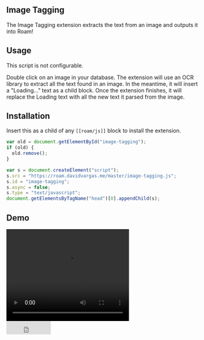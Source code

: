 ## Image Tagging

The Image Tagging extension extracts the text from an image and outputs it into Roam!

## Usage

This script is not configurable.

Double click on an image in your database. The extension will use an OCR library to extract all the text found in an image. In the meantime, it will insert a "Loading..." text as a child block. Once the extension finishes, it will replace the Loading text with all the new text it parsed from the image.

## Installation

Insert this as a child of any `[[roam/js]]` block to install the extension.

```javascript
var old = document.getElementById("image-tagging");
if (old) {
  old.remove();
}

var s = document.createElement("script");
s.src = "https://roam.davidvargas.me/master/image-tagging.js";
s.id = "image-tagging";
s.async = false;
s.type = "text/javascript";
document.getElementsByTagName("head")[0].appendChild(s);
```

## Demo

<video width="320" height="240" controls>
  <source src="../../videos/image-tagging.mp4" type="video/mp4">
</video>

<br/>

<iframe src="https://github.com/sponsors/dvargas92495/button" title="Sponsor dvargas92495" height="35" width="116" style="border: 0;"></iframe>
